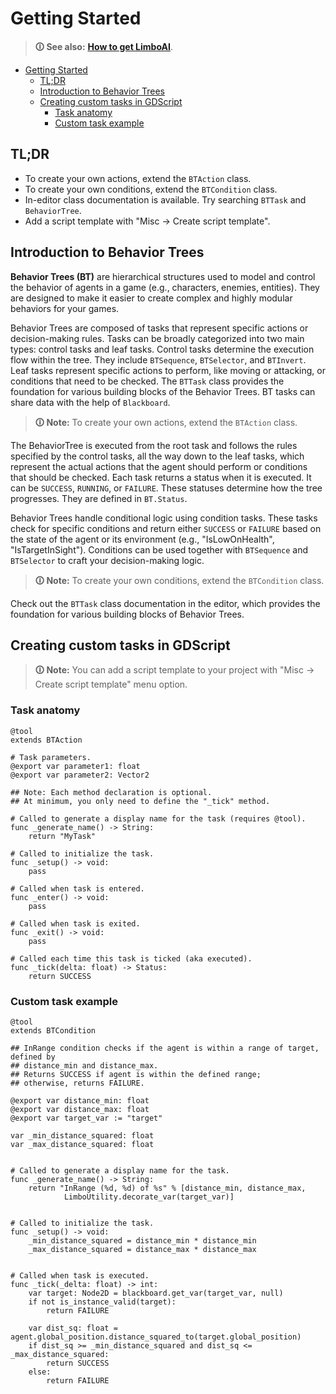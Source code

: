 # Getting Started

> **🛈 See also:** [**How to get LimboAI**](../README.md#getting-limboai).

- [Getting Started](#getting-started)
	- [TL;DR](#tldr)
	- [Introduction to Behavior Trees](#introduction-to-behavior-trees)
	- [Creating custom tasks in GDScript](#creating-custom-tasks-in-gdscript)
		- [Task anatomy](#task-anatomy)
		- [Custom task example](#custom-task-example)

## TL;DR

- To create your own actions, extend the `BTAction` class.
- To create your own conditions, extend the `BTCondition` class.
- In-editor class documentation is available. Try searching `BTTask` and `BehaviorTree`.
- Add a script template with "Misc → Create script template".


## Introduction to Behavior Trees

**Behavior Trees (BT)** are hierarchical structures used to model and control the behavior of agents in a game (e.g., characters, enemies, entities). They are designed to make it easier to create complex and highly modular behaviors for your games.

Behavior Trees are composed of tasks that represent specific actions or decision-making rules. Tasks can be broadly categorized into two main types: control tasks and leaf tasks. Control tasks determine the execution flow within the tree. They include `BTSequence`, `BTSelector`, and `BTInvert`. Leaf tasks represent specific actions to perform, like moving or attacking, or conditions that need to be checked. The `BTTask` class provides the foundation for various building blocks of the Behavior Trees. BT tasks can share data with the help of `Blackboard`.

> **🛈 Note:** To create your own actions, extend the `BTAction` class.

The BehaviorTree is executed from the root task and follows the rules specified by the control tasks, all the way down to the leaf tasks, which represent the actual actions that the agent should perform or conditions that should be checked. Each task returns a status when it is executed. It can be `SUCCESS`, `RUNNING`, or `FAILURE`. These statuses determine how the tree progresses. They are defined in `BT.Status`.

Behavior Trees handle conditional logic using condition tasks. These tasks check for specific conditions and return either `SUCCESS` or `FAILURE` based on the state of the agent or its environment (e.g., "IsLowOnHealth", "IsTargetInSight"). Conditions can be used together with `BTSequence` and `BTSelector` to craft your decision-making logic.

>**🛈 Note:** To create your own conditions, extend the `BTCondition` class.

Check out the `BTTask` class documentation in the editor, which provides the foundation for various building blocks of Behavior Trees.

## Creating custom tasks in GDScript

>**🛈 Note:** You can add a script template to your project with "Misc → Create script template" menu option.

### Task anatomy
```gdscript
@tool
extends BTAction

# Task parameters.
@export var parameter1: float
@export var parameter2: Vector2

## Note: Each method declaration is optional.
## At minimum, you only need to define the "_tick" method.

# Called to generate a display name for the task (requires @tool).
func _generate_name() -> String:
    return "MyTask"

# Called to initialize the task.
func _setup() -> void:
    pass

# Called when task is entered.
func _enter() -> void:
    pass

# Called when task is exited.
func _exit() -> void:
    pass

# Called each time this task is ticked (aka executed).
func _tick(delta: float) -> Status:
    return SUCCESS
```

### Custom task example

```gdscript
@tool
extends BTCondition

## InRange condition checks if the agent is within a range of target, defined by
## distance_min and distance_max.
## Returns SUCCESS if agent is within the defined range;
## otherwise, returns FAILURE.

@export var distance_min: float
@export var distance_max: float
@export var target_var := "target"

var _min_distance_squared: float
var _max_distance_squared: float


# Called to generate a display name for the task.
func _generate_name() -> String:
	return "InRange (%d, %d) of %s" % [distance_min, distance_max,
			LimboUtility.decorate_var(target_var)]


# Called to initialize the task.
func _setup() -> void:
	_min_distance_squared = distance_min * distance_min
	_max_distance_squared = distance_max * distance_max


# Called when task is executed.
func _tick(_delta: float) -> int:
	var target: Node2D = blackboard.get_var(target_var, null)
	if not is_instance_valid(target):
		return FAILURE

	var dist_sq: float = agent.global_position.distance_squared_to(target.global_position)
	if dist_sq >= _min_distance_squared and dist_sq <= _max_distance_squared:
		return SUCCESS
	else:
		return FAILURE
```
